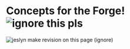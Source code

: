 # Concepts for the Forge! ![ignore this pls](https://github.com/se1yu/graphicDesigns/assets/121521414/2308081c-56e2-497e-a6cd-168208ee99c2)
![jeslyn make revision on this page (ignore)](https://github.com/se1yu/graphicDesigns/assets/121521414/aa00fd83-e79c-4ea0-af7a-1969c3aa5bf2)
